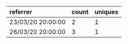 | referrer          | count | uniques |
| :---------------- | :---- | :------ |
| 23/03/20 20:00:00 | 2     | 1       |
| 26/03/20 20:00:00 | 3     | 1       |